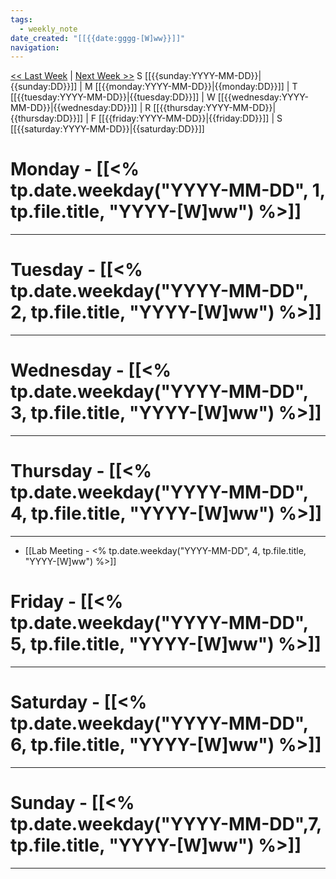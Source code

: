 ```yaml
---
tags:
  - weekly_note
date_created: "[[{{date:gggg-[W]ww}}]]"
navigation:
---
```

[<< Last Week](<% moment(tp.file.title, "gggg-[W]ww").subtract(1, "weeks").format("gggg-[W]ww") %>) | [Next Week >>](<% moment(tp.file.title, "gggg-[W]ww").add(1, "weeks").format("gggg-[W]ww") %>) 
S [[{{sunday:YYYY-MM-DD}}|{{sunday:DD}}]] | M [[{{monday:YYYY-MM-DD}}|{{monday:DD}}]] | T [[{{tuesday:YYYY-MM-DD}}|{{tuesday:DD}}]] | W [[{{wednesday:YYYY-MM-DD}}|{{wednesday:DD}}]] | R [[{{thursday:YYYY-MM-DD}}|{{thursday:DD}}]] | F [[{{friday:YYYY-MM-DD}}|{{friday:DD}}]] | S [[{{saturday:YYYY-MM-DD}}|{{saturday:DD}}]]

# Monday - [[<% tp.date.weekday("YYYY-MM-DD", 1, tp.file.title, "YYYY-[W]ww") %>]]
---



# Tuesday - [[<% tp.date.weekday("YYYY-MM-DD", 2, tp.file.title, "YYYY-[W]ww") %>]]
---



# Wednesday - [[<% tp.date.weekday("YYYY-MM-DD", 3, tp.file.title, "YYYY-[W]ww") %>]]
---



# Thursday - [[<% tp.date.weekday("YYYY-MM-DD", 4, tp.file.title, "YYYY-[W]ww") %>]]
---
- [[Lab Meeting - <% tp.date.weekday("YYYY-MM-DD", 4, tp.file.title, "YYYY-[W]ww") %>]]

# Friday - [[<% tp.date.weekday("YYYY-MM-DD", 5, tp.file.title, "YYYY-[W]ww") %>]]
---




# Saturday - [[<% tp.date.weekday("YYYY-MM-DD", 6, tp.file.title, "YYYY-[W]ww") %>]]
---

# Sunday - [[<% tp.date.weekday("YYYY-MM-DD",7, tp.file.title, "YYYY-[W]ww") %>]]
---